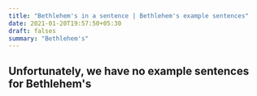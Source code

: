 ```yaml
---
title: "Bethlehem's in a sentence | Bethlehem's example sentences"
date: 2021-01-20T19:57:50+05:30
draft: falses
summary: "Bethlehem's"
---
```

## Unfortunately, we have no example sentences for Bethlehem's                 
